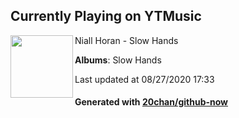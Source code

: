 ## Currently Playing on YTMusic

[<img align="left" width="100" src="https://lh3.googleusercontent.com/XsUxQg68_PukZT5a4jSsyfHxHL0J_zfY3GzyKuEUa14yGNP86SRDYsEcBPwea1E4W9dOkgJA7xH5kxUB">](https://music.youtube.com/channel/UCxm9sS8Dd2aRthr_O3rVLJQ)

Niall Horan - Slow Hands

**Albums**: Slow Hands

Last updated at 08/27/2020 17:33

#### Generated with [20chan/github-now](https://github.com/20chan/github-now)


<!--
**20chan/20chan** is a ✨ _special_ ✨ repository because its `README.md` (this file) appears on your GitHub profile.

Here are some ideas to get you started:

- 🔭 I’m currently working on ...
- 🌱 I’m currently learning ...
- 👯 I’m looking to collaborate on ...
- 🤔 I’m looking for help with ...
- 💬 Ask me about ...
- 📫 How to reach me: ...
- 😄 Pronouns: ...
- ⚡ Fun fact: ...
-->
